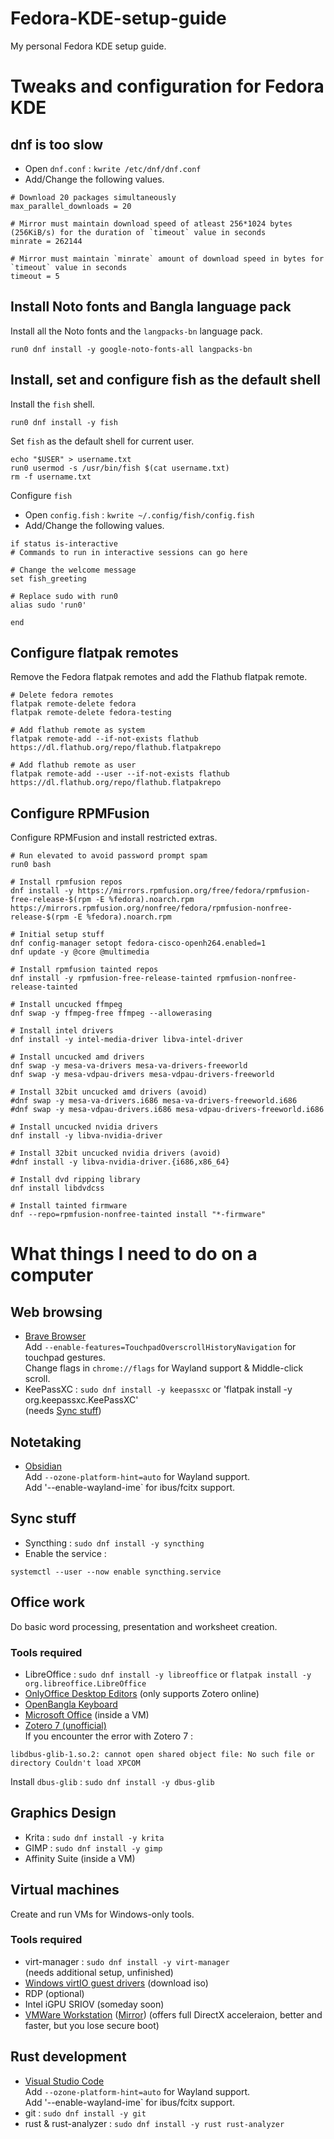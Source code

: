 # Fedora-KDE-setup-guide
My personal Fedora KDE setup guide.

# Tweaks and configuration for Fedora KDE
## dnf is too slow

- Open `dnf.conf` : `kwrite /etc/dnf/dnf.conf`
- Add/Change the following values.

```
# Download 20 packages simultaneously
max_parallel_downloads = 20

# Mirror must maintain download speed of atleast 256*1024 bytes (256KiB/s) for the duration of `timeout` value in seconds
minrate = 262144

# Mirror must maintain `minrate` amount of download speed in bytes for `timeout` value in seconds
timeout = 5  
```

## Install Noto fonts and Bangla language pack
Install all the Noto fonts and the `langpacks-bn` language pack.
```
run0 dnf install -y google-noto-fonts-all langpacks-bn
```

## Install, set and configure fish as the default shell
Install the `fish` shell.
```
run0 dnf install -y fish
```

Set `fish` as the default shell for current user.
```
echo "$USER" > username.txt
run0 usermod -s /usr/bin/fish $(cat username.txt)
rm -f username.txt
```

Configure `fish`
- Open `config.fish` : `kwrite ~/.config/fish/config.fish`
- Add/Change the following values.
```
if status is-interactive
# Commands to run in interactive sessions can go here

# Change the welcome message
set fish_greeting

# Replace sudo with run0
alias sudo 'run0'

end
```
## Configure flatpak remotes
Remove the Fedora flatpak remotes and add the Flathub flatpak remote.

``` 
# Delete fedora remotes
flatpak remote-delete fedora
flatpak remote-delete fedora-testing

# Add flathub remote as system
flatpak remote-add --if-not-exists flathub https://dl.flathub.org/repo/flathub.flatpakrepo

# Add flathub remote as user
flatpak remote-add --user --if-not-exists flathub https://dl.flathub.org/repo/flathub.flatpakrepo
```
## Configure RPMFusion
Configure RPMFusion and install restricted extras.

```
# Run elevated to avoid password prompt spam
run0 bash

# Install rpmfusion repos
dnf install -y https://mirrors.rpmfusion.org/free/fedora/rpmfusion-free-release-$(rpm -E %fedora).noarch.rpm https://mirrors.rpmfusion.org/nonfree/fedora/rpmfusion-nonfree-release-$(rpm -E %fedora).noarch.rpm

# Initial setup stuff
dnf config-manager setopt fedora-cisco-openh264.enabled=1
dnf update -y @core @multimedia

# Install rpmfusion tainted repos
dnf install -y rpmfusion-free-release-tainted rpmfusion-nonfree-release-tainted

# Install uncucked ffmpeg
dnf swap -y ffmpeg-free ffmpeg --allowerasing

# Install intel drivers
dnf install -y intel-media-driver libva-intel-driver

# Install uncucked amd drivers
dnf swap -y mesa-va-drivers mesa-va-drivers-freeworld
dnf swap -y mesa-vdpau-drivers mesa-vdpau-drivers-freeworld

# Install 32bit uncucked amd drivers (avoid)
#dnf swap -y mesa-va-drivers.i686 mesa-va-drivers-freeworld.i686
#dnf swap -y mesa-vdpau-drivers.i686 mesa-vdpau-drivers-freeworld.i686

# Install uncucked nvidia drivers
dnf install -y libva-nvidia-driver

# Install 32bit uncucked nvidia drivers (avoid)
#dnf install -y libva-nvidia-driver.{i686,x86_64}

# Install dvd ripping library
dnf install libdvdcss

# Install tainted firmware
dnf --repo=rpmfusion-nonfree-tainted install "*-firmware"

```

# What things I need to do on a computer
## Web browsing
- [Brave Browser](https://brave.com/linux/) <br>
Add `--enable-features=TouchpadOverscrollHistoryNavigation` for touchpad gestures. <br>
Change flags in `chrome://flags` for Wayland support & Middle-click scroll.
- KeePassXC : `sudo dnf install -y keepassxc` or 'flatpak install -y org.keepassxc.KeePassXC' <br>
(needs [Sync stuff](#sync-stuff))

## Notetaking
- [Obsidian](https://obsidian.md/download) <br>
Add `--ozone-platform-hint=auto` for Wayland support. <br>
Add '--enable-wayland-ime` for ibus/fcitx support.

## Sync stuff
<a id="sync-stuff"></a>
- Syncthing : `sudo dnf install -y syncthing` <br>
- Enable the service :
```
systemctl --user --now enable syncthing.service
```

## Office work
Do basic word processing, presentation and worksheet creation.
### Tools required
- LibreOffice : `sudo dnf install -y libreoffice` or `flatpak install -y org.libreoffice.LibreOffice`
- [OnlyOffice Desktop Editors](https://www.onlyoffice.com/download-desktop.aspx?from=desktop) (only supports Zotero online)
- [OpenBangla Keyboard](https://github.com/OpenBangla/OpenBangla-Keyboard/tree/e050df46b20d665cc564f90261c6c6c3f1e90008/tools/make-pkgs)
- [Microsoft Office](https://massgrave.dev) (inside a VM)
- [Zotero 7 (unofficial)](https://github.com/ryuuzaki42/Zotero_AppImage) <br>
If you encounter the error with Zotero 7 : <br>
```
libdbus-glib-1.so.2: cannot open shared object file: No such file or directory Couldn't load XPCOM
```
Install `dbus-glib` : `sudo dnf install -y dbus-glib`

## Graphics Design
- Krita : `sudo dnf install -y krita`
- GIMP : `sudo dnf install -y gimp`
- Affinity Suite (inside a VM)

## Virtual machines
Create and run VMs for Windows-only tools.
### Tools required
- virt-manager : `sudo dnf install -y virt-manager` <br> (needs additional setup, unfinished)
- [Windows virtIO guest drivers](https://fedorapeople.org/groups/virt/virtio-win/direct-downloads/stable-virtio/) (download iso)
- RDP (optional)
- Intel iGPU SRIOV (someday soon)
- [VMWare Workstation](https://www.vmware.com/products/desktop-hypervisor/workstation-and-fusion) ([Mirror](https://www.techspot.com/downloads/189-vmware-workstation-for-windows.html)) (offers full DirectX acceleraion, better and faster, but you lose secure boot)
## Rust development
- [Visual Studio Code](https://code.visualstudio.com/download) <br>
Add `--ozone-platform-hint=auto` for Wayland support. <br>
Add '--enable-wayland-ime` for ibus/fcitx support.
- git : `sudo dnf install -y git`
- rust & rust-analyzer : `sudo dnf install -y rust rust-analyzer`

